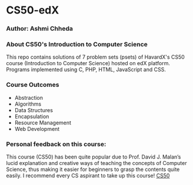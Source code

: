 # CS50-edX
### Author: Ashmi Chheda

### About CS50's Introduction to Computer Science
This repo contains solutions of 7 problem sets (psets) of HavardX's CS50 course (Introduction to Computer Science) hosted on edX platform.
Programs implemented using C, PHP, HTML, JavaScript and CSS.

### Course Outcomes

* Abstraction
* Algorithms
* Data Structures
* Encapsulation
* Resource Management
* Web Development

### Personal feedback on this course:
This course (CS50) has been quite popular due to Prof. David J. Malan’s lucid explanation and creative ways of teaching the concepts of Computer Science, thus making it easier for beginners to grasp the contents quite easily.
I recommend every CS aspirant to take up this course! 
[CS50](https://www.edx.org/es/course/cs50s-introduction-computer-science-harvardx-cs50x)
